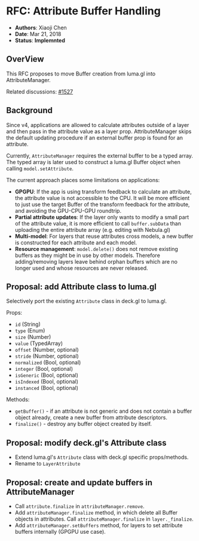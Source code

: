 # RFC: Attribute Buffer Handling

* **Authors**: Xiaoji Chen
* **Date**: Mar 21, 2018
* **Status**: **Implemnted**

## OverView

This RFC proposes to move Buffer creation from luma.gl into AttributeManager.

Related discussions:
[#1527](https://github.com/uber/deck.gl/pull/1527)


## Background

Since v4, applications are allowed to calculate attributes outside of a layer and then pass in the attribute value as a layer prop. AttributeManager skips the default updating procedure if an external buffer prop is found for an attribute.

Currently, `AttributeManager` requires the external buffer to be a typed array. The typed array is later used to construct a luma.gl Buffer object when calling `model.setAttribute`.

The current approach places some limitations on applications:
- **GPGPU**: If the app is using transform feedback to calculate an attribute, the attribute value is not accessible to the CPU. It will be more efficient to just use the target Buffer of the transform feedback for the attribute, and avoiding the GPU-CPU-GPU roundtrip.
- **Partial attribute updates**: If the layer only wants to modify a small part of the attribute value, it is more efficient to call `buffer.subData` than uploading the entire attribute array (e.g. editing with Nebula.gl)
- **Multi-model**: For layers that reuse attributes cross models, a new buffer is constructed for each attribute and each model.
- **Resource management**: `model.delete()` does not remove existing buffers as they might be in use by other models. Therefore adding/removing layers leave behind orphan buffers which are no longer used and whose resources are never released.

## Proposal: add Attribute class to luma.gl

Selectively port the existing `Attribute` class in deck.gl to luma.gl.

Props:

* `id` (String)
* `type` (Enum)
* `size` (Number)
* `value` (TypedArray)
* `offset` (Number, optional)
* `stride` (Number, optional)
* `normalized` (Bool, optional)
* `integer` (Bool, optional)
* `isGeneric` (Bool, optional)
* `isIndexed` (Bool, optional)
* `instanced` (Bool, optional)

Methods:

- `getBuffer()` - if an attribute is not generic and does not contain a buffer object already, create a new buffer from attribute descriptors.
- `finalize()` - destroy any buffer object created by itself.


## Proposal: modify deck.gl's Attribute class

- Extend luma.gl's `Attribute` class with deck.gl specific props/methods.
- Rename to `LayerAttribute`


## Proposal: create and update buffers in AttributeManager

- Call `attribute.finalize` in `attributeManager.remove`.
- Add `attributeManager.finalize` method, in which delete all Buffer objects in attributes. Call `attributeManager.finalize` in `layer._finalize`.
- Add `attributeManager.setBuffers` method, for layers to set attribute buffers internally (GPGPU use case).
